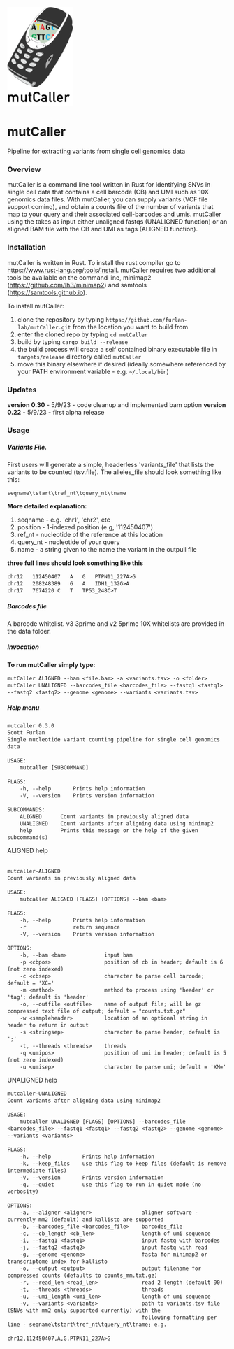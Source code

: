 <img width="150" alt="image" src="mutcaller.png">


#                       mutCaller
Pipeline for extracting variants from single cell genomics data


### Overview

mutCaller is a command line tool written in Rust for identifying SNVs in single cell data that contains a cell barcode (CB) and UMI such as 10X genomics data files.  With mutCaller, you can supply variants (VCF file support coming), and obtain a counts file of the number of variants that map to your query and their associated cell-barcodes and umis.  mutCaller using the takes as input either unaligned fastqs (UNALIGNED function) or an aligned BAM file with the CB and UMI as tags (ALIGNED function).

### Installation

mutCaller is written in Rust.  To install the rust compiler go to https://www.rust-lang.org/tools/install.  mutCaller requires two additional tools be available on the command line, minimap2 (https://github.com/lh3/minimap2) and samtools (https://samtools.github.io). 

To install mutCaller:
1. clone the repository by typing `https://github.com/furlan-lab/mutCaller.git` from the location you want to build from
2. enter the cloned repo by typing `cd mutCaller`
3. build by typing `cargo build --release`
4. the build process will create a self contained binary executable file in `targets/release` directory called `mutCaller`
5. move this binary elsewhere if desired (ideally somewhere referenced by your PATH environment variable - e.g. `~/.local/bin`)

### Updates

**version 0.30** - 5/9/23 - code cleanup and implemented bam option
**version 0.22** - 5/9/23 - first alpha release


### Usage

##### Variants File.

First users will generate a simple, headerless 'variants_file' that lists the variants to be counted (tsv.file). The alleles_file should look something like this:

```plaintext
seqname\tstart\tref_nt\tquery_nt\tname
```
**More detailed explanation:**
1. seqname - e.g. 'chr1', 'chr2', etc
2. position - 1-indexed position (e.g, '112450407')
3. ref_nt - nucleotide of the reference at this location
4. query_nt - nucleotide of your query
5. name - a string given to the name the variant in the outpull file

**three full lines should look something like this**

```plaintext
chr12   112450407   A   G   PTPN11_227A>G
chr12   208248389   G   A   IDH1_132G>A
chr17   7674220 C   T   TP53_248C>T
```

##### Barcodes file

A barcode whitelist.  v3 3prime and v2 5prime 10X whitelists are provided in the data folder.


##### Invocation

**To run mutCaller simply type:**

```plaintext
mutCaller ALIGNED --bam <file.bam> -a <variants.tsv> -o <folder>
mutCaller UNALIGNED --barcodes_file <barcodes_file> --fastq1 <fastq1> --fastq2 <fastq2> --genome <genome> --variants <variants.tsv>
```


##### Help menu

```plaintext
mutcaller 0.3.0
Scott Furlan
Single nucleotide variant counting pipeline for single cell genomics data

USAGE:
    mutcaller [SUBCOMMAND]

FLAGS:
    -h, --help       Prints help information
    -V, --version    Prints version information

SUBCOMMANDS:
    ALIGNED      Count variants in previously aligned data
    UNALIGNED    Count variants after aligning data using minimap2
    help         Prints this message or the help of the given subcommand(s)
```

ALIGNED help
```plaintext

mutcaller-ALIGNED
Count variants in previously aligned data

USAGE:
    mutcaller ALIGNED [FLAGS] [OPTIONS] --bam <bam>

FLAGS:
    -h, --help       Prints help information
    -r               return sequence
    -V, --version    Prints version information

OPTIONS:
    -b, --bam <bam>            input bam
    -p <cbpos>                 position of cb in header; default is 6 (not zero indexed)
    -c <cbsep>                 character to parse cell barcode; default = 'XC='
    -m <method>                method to process using 'header' or 'tag'; default is 'header'
    -o, --outfile <outfile>    name of output file; will be gz compressed text file of output; default = "counts.txt.gz"
    -w <sampleheader>          location of an optional string in header to return in output
    -s <stringsep>             character to parse header; default is ';'
    -t, --threads <threads>    threads
    -q <umipos>                position of umi in header; default is 5 (not zero indexed)
    -u <umisep>                character to parse umi; default = 'XM='

```

UNALIGNED help

```plaintext
mutcaller-UNALIGNED
Count variants after aligning data using minimap2

USAGE:
    mutcaller UNALIGNED [FLAGS] [OPTIONS] --barcodes_file <barcodes_file> --fastq1 <fastq1> --fastq2 <fastq2> --genome <genome> --variants <variants>

FLAGS:
    -h, --help          Prints help information
    -k, --keep_files    use this flag to keep files (default is remove intermediate files)
    -V, --version       Prints version information
    -q, --quiet         use this flag to run in quiet mode (no verbosity)

OPTIONS:
    -a, --aligner <aligner>                aligner software - currently mm2 (default) and kallisto are supported
    -b, --barcodes_file <barcodes_file>    barcodes_file
    -c, --cb_length <cb_len>               length of umi sequence
    -i, --fastq1 <fastq1>                  input fastq with barcodes
    -j, --fastq2 <fastq2>                  input fastq with read
    -g, --genome <genome>                  fasta for minimap2 or transcriptome index for kallisto
    -o, --output <output>                  output filename for compressed counts (defaults to counts_mm.txt.gz)
    -r, --read_len <read_len>              read 2 length (default 90)
    -t, --threads <threads>                threads
    -u, --umi_length <umi_len>             length of umi sequence
    -v, --variants <variants>              path to variants.tsv file (SNVs with mm2 only supported currently) with the
                                           following formatting per line - seqname\tstart\tref_nt\tquery_nt\tname; e.g.
                                           chr12,112450407,A,G,PTPN11_227A>G

```








